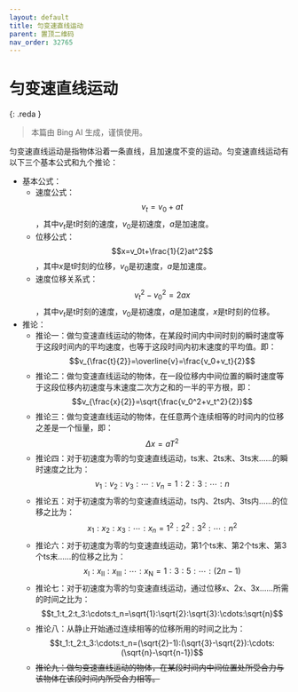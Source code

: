 ```yaml
---
layout: default
title: 匀变速直线运动
parent: 置顶二维码
nav_order: 32765
---
```

<script src="https://polyfill.io/v3/polyfill.min.js?features=es6"></script>
<script id="MathJax-script" async src="https://cdn.jsdelivr.net/npm/mathjax@3/es5/tex-mml-chtml.js"></script>
<script> 
MathJax = {
  tex: {
    inlineMath: [['$', '$']],
    displayMath: [['$$','$$']],
    processEscapes: true
  }
};
</script>


# 匀变速直线运动

{: .reda }
> 本篇由 Bing AI 生成，谨慎使用。


匀变速直线运动是指物体沿着一条直线，且加速度不变的运动。匀变速直线运动有以下三个基本公式和九个推论：

- 基本公式：
    * 速度公式：$$v_t=v_0+at$$，其中$v_t$是t时刻的速度，$v_0$是初速度，$a$是加速度。
    * 位移公式：$$x=v_0t+\frac{1}{2}at^2$$，其中$x$是t时刻的位移，$v_0$是初速度，$a$是加速度。
    * 速度位移关系式：$$v_t^2-v_0^2=2ax$$，其中$v_t$是t时刻的速度，$v_0$是初速度，$a$是加速度，$x$是t时刻的位移。
- 推论：
    * 推论一：做匀变速直线运动的物体，在某段时间内中间时刻的瞬时速度等于这段时间内的平均速度，也等于这段时间内初末速度的平均值。即：$$v_{\frac{t}{2}}=\overline{v}=\frac{v_0+v_t}{2}$$
    * 推论二：做匀变速直线运动的物体，在一段位移内中间位置的瞬时速度等于这段位移内初速度与末速度二次方之和的一半的平方根，即：$$v_{\frac{x}{2}}=\sqrt{\frac{v_0^2+v_t^2}{2}}$$
    * 推论三：做匀变速直线运动的物体，在任意两个连续相等的时间内的位移之差是一个恒量，即：$$\Delta x=aT^2$$
    * 推论四：对于初速度为零的匀变速直线运动，ts末、2ts末、3ts末……的瞬时速度之比为：$$v_1:v_2:v_3:\cdots:v_n=1:2:3:\cdots:n$$
    * 推论五：对于初速度为零的匀变速直线运动，ts内、2ts内、3ts内……的位移之比为：$$x_1:x_2:x_3:\cdots:x_n=1^2:2^2:3^2:\cdots:n^2$$
    * 推论六：对于初速度为零的匀变速直线运动，第1个ts末、第2个ts末、第3个ts末……的位移之比为：$$x_{\mathrm{I}}:x_{\mathrm{II}}:x_{\mathrm{III}}:\cdots:x_{\mathrm{N}}=1:3:5:\cdots:(2n-1)$$
    * 推论七：对于初速度为零的匀变速直线运动，通过位移x、2x、3x……所需的时间之比为：$$t_1:t_2:t_3:\cdots:t_n=\sqrt{1}:\sqrt{2}:\sqrt{3}:\cdots:\sqrt{n}$$
    * 推论八：从静止开始通过连续相等的位移所用的时间之比为：$$t_1:t_2:t_3:\cdots:t_n=(\sqrt{2}-1):(\sqrt{3}-\sqrt{2}):\cdots:(\sqrt{n}-\sqrt{n-1})$$
    * ~~推论九：做匀变速直线运动的物体，在某段时间内中间位置处所受合力与该物体在该段时间内所受合力相等。~~